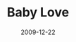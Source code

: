 ---
layout: media
category: media
title: "Baby Love"
date: 2009-12-22
description: "The kids video and song \"Baby Love\" from before the Awaited show. "
video: "https://s3.amazonaws.com/crossroadsvideomessages/lovecrashed.mp4"
video-poster: "https://www.crossroads.net/uploadedfiles/lovecrashed-still.jpg"
---